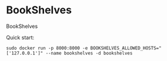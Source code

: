 # BookShelves
BookShelves


Quick start:

```shell
sudo docker run -p 8000:8000 -e BOOKSHELVES_ALLOWED_HOSTS="['127.0.0.1']" --name bookshelves -d bookshelves
```

